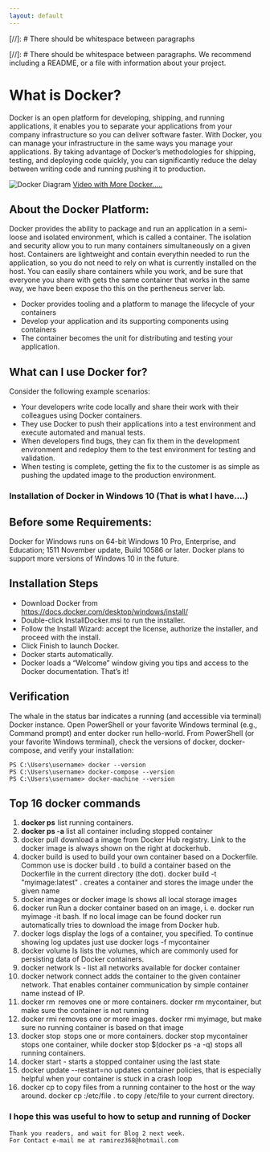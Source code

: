 ```yaml
---
layout: default
---
```






[//]: #  There should be whitespace between paragraphs

[//]: #  There should be whitespace between paragraphs. We recommend including a README, or a file with information about your project.

# What is Docker?

  Docker is an open platform for developing, shipping, and running applications, it enables you to separate your applications from your company infrastructure so you can deliver software faster. With Docker, you can manage your infrastructure in the same ways you manage your applications. By taking advantage of Docker’s methodologies for shipping, testing, and deploying code quickly, you can significantly reduce the delay between writing code and running pushing it to production.


![Docker Diagram](https://res.cloudinary.com/practicaldev/image/fetch/s--pfrqBBqs--/c_limit%2Cf_auto%2Cfl_progressive%2Cq_auto%2Cw_880/https://thepracticaldev.s3.amazonaws.com/i/6xpc9lwxcpkf3as9e1vi.jpeg)
[Video with More Docker.....](https://www.youtube.com/watch?v=rOTqprHv1YE)


## About the Docker Platform:
   Docker provides the ability to package and run an application in a  semi-loose and isolated environment, which is called a container. The isolation and security allow you to run many containers simultaneously on a given host. Containers are lightweight and contain everythin needed to run the application, so you do not need to rely on what is currently installed on the host. You can easily share containers while you work, and be sure that everyone you share with gets the same container that works in the same way, we have been expose tho this on the pertheneus server lab.

* Docker provides tooling and a platform to manage the lifecycle of your containers
* Develop your application and its supporting components using containers
* The container becomes the unit for distributing and testing your application.

## What can I use Docker for?
Consider the following example scenarios:

* Your developers write code locally and share their work with their colleagues using Docker containers.
* They use Docker to push their applications into a test environment and execute automated and manual tests.
* When developers find bugs, they can fix them in the development environment and redeploy them to the test environment for testing and validation.
* When testing is complete, getting the fix to the customer is as simple as pushing the updated image to the production environment.

### Installation of Docker in Windows 10 (That is what I have....)
## Before some Requirements:
Docker for Windows runs on 64-bit Windows 10 Pro, Enterprise, and Education; 1511 November update, Build 10586 or later. Docker plans to support more versions of Windows 10 in the future.

## Installation Steps
* Download Docker from https://docs.docker.com/desktop/windows/install/
* Double-click InstallDocker.msi to run the installer.
* Follow the Install Wizard: accept the license, authorize the installer, and proceed with the install.
* Click Finish to launch Docker.
* Docker starts automatically.
* Docker loads a “Welcome” window giving you tips and access to the Docker documentation.
That’s it!

## Verification
The whale in the status bar indicates a running (and accessible via terminal) Docker instance.
Open PowerShell or your favorite Windows terminal (e.g., Command prompt) and enter docker run hello-world.
From PowerShell (or your favorite Windows terminal), check the versions of docker, docker-compose, and verify your installation:
```
PS C:\Users\username> docker --version
PS C:\Users\username> docker-compose --version
PS C:\Users\username> docker-machine --version
```

## Top 16 docker commands

1.	**docker ps**  list running containers. 
2.	**docker ps -a** list all container including stopped container
3.	docker pull  download a image from Docker Hub registry. Link to the docker image is always shown on the right at dockerhub.
4.	docker build  is used to build your own container based on a Dockerfile. Common use is docker build . to build a container based on the Dockerfile in the current directory (the dot). docker build -t "myimage:latest" . creates a container and stores the image under the given name
5.	docker images or docker image ls shows all local storage images
6.	docker run  Run a docker container based on an image, i. e. docker run myimage -it bash. If no local image can be found docker run automatically tries to download the image from Docker hub.
7.	docker logs display the logs of a container, you specified. To continue showing log updates just use docker logs -f mycontainer
8.	docker volume ls  lists the volumes, which are commonly used for persisting data of Docker containers.
9.	docker network ls - list all networks available for docker container
10.	docker network connect adds the container to the given container network. That enables container communication by simple container name instead of IP.
11.	docker rm   removes one or more containers. docker rm mycontainer, but make sure the container is not running
12.	docker rmi  removes one or more images. docker rmi myimage, but make sure no running container is based on that image
13.	docker stop   stops one or more containers. docker stop mycontainer stops one container, while docker stop $(docker ps -a -q) stops all running containers. 
14.	docker start - starts a stopped container using the last state
15.	docker update --restart=no updates container policies, that is especially helpful when your container is stuck in a crash loop
16.	docker cp to copy files from a running container to the host or the way around. docker cp :/etc/file . to copy /etc/file to your current directory.

### I hope this was useful to how to setup and running of Docker

```
Thank you readers, and wait for Blog 2 next week.
For Contact e-mail me at ramirez368@hotmail.com

```
